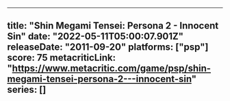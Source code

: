 
---
title: "Shin Megami Tensei: Persona 2 - Innocent Sin"
date: "2022-05-11T05:00:07.901Z"
releaseDate: "2011-09-20"
platforms: ["psp"]
score: 75
metacriticLink: "https://www.metacritic.com/game/psp/shin-megami-tensei-persona-2---innocent-sin"
series: []
---
